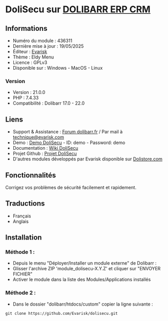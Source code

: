 # DoliSecu sur [DOLIBARR ERP CRM](https://dolibarr.org)

## Informations

- Numéro du module : 436311
- Dernière mise à jour : 19/05/2025
- Éditeur : [Evarisk](https://evarisk.com)
- Thème : Eldy Menu
- Licence : GPLv3
- Disponible sur : Windows - MacOS - Linux

### Version

- Version : 21.0.0
- PHP : 7.4.33
- Compatibilité : Dolibarr 17.0 - 22.0

## Liens

- Support & Assistance : [Forum dolibarr.fr](https://dolibarr.fr) / Par mail à technique@evarisk.com
- Demo : [Demo DoliSecu](https://demodoli.digirisk.com) - ID: demo - Password: demo
- Documentation : [Wiki DoliSecu](https://wiki.dolibarr.org/index.php/Module_DoliSecu)
- Projet Github : [Projet DoliSecu](https://github.com/Evarisk/DoliSecu/projects?query=is%3Aopen)
- D'autres modules développés par Evarisk disponible sur [Dolistore.com](https://dolistore.com)

## Fonctionnalités

Corrigez vos problèmes de sécurité facilement et rapidement.

## Traductions

- Français
- Anglais

## Installation

### Méthode 1 :

- Depuis le menu "Déployer/Installer un module externe" de Dolibarr :
- Glisser l'archive ZIP 'module_dolisecu-X.Y.Z' et cliquer sur "ENVOYER FICHIER"
- Activer le module dans la liste des Modules/Applications installés

### Méthode 2 :

- Dans le dossier "dolibarr/htdocs/custom" copier la ligne suivante :
``` 
git clone https://github.com/Evarisk/dolisecu.git
```
